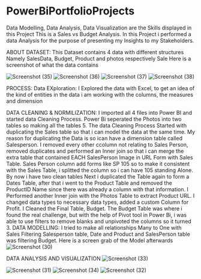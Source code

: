 # PowerBiPortfolioProjects
Data Modelling, Data Analysis, Data Visualization are the Skills displayed in this Project
This is a Sales vs Budget Analysis.
 In this Project i performed a data Analysis for the purpose of presenting my Insights to my Stakeholders.
 
 
 ABOUT DATASET:
 This Dataset contains 4 data with different structures Namely SalesData, Budget, Product and photos respectively
 Sale
Here is a screenshot of what the data contains
 
 
 
![Screenshot (35)](https://user-images.githubusercontent.com/41531796/197608535-7e2f68c8-ed5c-412f-bb51-8261586fbfd3.png)
![Screenshot (36)](https://user-images.githubusercontent.com/41531796/197608937-74670d3b-bd14-4a3d-9c3d-beec94fe6760.png)
![Screenshot (37)](https://user-images.githubusercontent.com/41531796/197609061-feea297c-9ffd-4a73-8d0e-53c70cf9f958.png)
![Screenshot (38)](https://user-images.githubusercontent.com/41531796/197609138-19f511af-a5eb-4bc6-9b62-172d275fdb46.png)

PROCESS:
Data EXploration: I Explored the data with Excel, to get an idea of the kind of entities in the data i am working with the columns, the measures and dimension

DATA CLEANING & NORMILIZATION: I imported all 4 files into Power BI and started data Cleaning Process. Power Bi seperated the Photos into two tables so making all the tables 5.
The data Cleaning Process Started with duplicating the Sales table so that i can model the data at the same time. My reason for duplicating the Data is so ican  have a dimension table called Salesperson. I removed every other ccolumn not relating to Sales Person, removed duplicates and performed an Inner join so that i can merge the extra table that contained EACH SalesPerson Image in URL Form with Sales Table. Sales Person column add forms like SP 105 so to make it consistent with the Sales Table, i splitted the column so i can have 105 standing Alone.
  By now i have two clean tables
  Next i duplicated the Table again to form a  Dates Table, after that i went to the Product Table and removed the ProductID Name since  there was already a column with that information. I Performed another Inner join with the Photos Table to extract Product URL. I changed data types to necessary data types, added a custom Column for Profit.
 I Cleaned the Final Table, Budget. The Budget Table was where i found the real challenge, but with the help of Pivot tool in Power Bi, i was able to use filters to remove blanks and unpivoted the columns so it turned 3. 
  DATA MODELLING:
  I tried to make all relationships Many to One with Sales Filtering Salesperson table, Date and Product and SalesPerson table was filtering Budget. 
   Here is a screen grab of the Model afterwards
   ![Screenshot (30)](https://user-images.githubusercontent.com/41531796/197616608-a1427404-1459-404c-adc9-d9b8ca0ff44e.png)
   
   
   
   DATA ANALYSIS AND VISUALIZATION 
   ![Screenshot (33)](https://user-images.githubusercontent.com/41531796/197617348-72c8f668-73b0-4049-a6c6-20958a727e2c.png)

![Screenshot (31)](https://user-images.githubusercontent.com/41531796/197617465-f6cb6582-6861-4c55-a6c6-593e69238ecf.png)
![Screenshot (34)](https://user-images.githubusercontent.com/41531796/197617501-b84f5af4-5437-49d3-b7ad-33bdb471def6.png)
![Screenshot (32)](https://user-images.githubusercontent.com/41531796/197617535-97e67ec1-69af-49b8-882f-e4fb3c2a5fa5.png)



